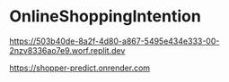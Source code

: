# OnlineShoppingIntention

https://503b40de-8a2f-4d80-a867-5495e434e333-00-2nzv8336ao7e9.worf.replit.dev


https://shopper-predict.onrender.com
